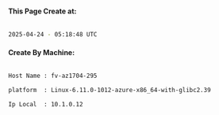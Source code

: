 
   
#### This Page Create at:

```bash

2025-04-24 - 05:18:48 UTC

```

#### Create By Machine:

```bash

Host Name : fv-az1704-295

platform  : Linux-6.11.0-1012-azure-x86_64-with-glibc2.39

Ip Local  : 10.1.0.12

```


